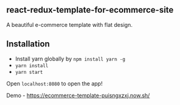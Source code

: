 ## react-redux-template-for-ecommerce-site

A beautiful e-commerce template with flat design.

## Installation

*  Install yarn globally by `npm install yarn -g`
*  `yarn install`
*  `yarn start`

Open `localhost:8080` to open the app!

Demo - https://ecommerce-template-puisngxzxj.now.sh/
